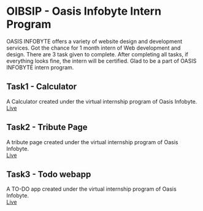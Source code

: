 # OIBSIP - Oasis Infobyte Intern Program
OASIS INFOBYTE offers a variety of website design and development services. Got the chance for 1 month intern of Web development and design.
There are 3 task given to complete. After completing all tasks, if everything looks fine, the intern will be certified. Glad to be a part of OASIS INFOBYTE intern program.


## Task1 - Calculator
A Calculator created under the virtual internship program of Oasis Infobyte. <br>
[Live](https://oasis-infobyte-ashy.vercel.app/)

## Task2 - Tribute Page
A tribute page created under the virtual internship program of Oasis Infobyte. <br>
[Live](https://oasis-infobyte-1aou.vercel.app/)

## Task3 - Todo webapp
A TO-DO app created under the virtual internship program of Oasis Infobyte. <br>
[Live](https://oasis-infobyte-er26.vercel.app/)
